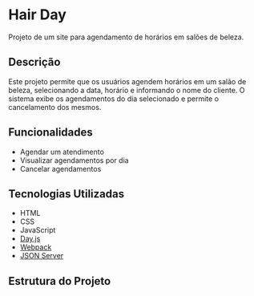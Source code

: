 <!-- @format -->

# Hair Day

Projeto de um site para agendamento de horários em salões de beleza.

## Descrição

Este projeto permite que os usuários agendem horários em um salão de beleza, selecionando a data, horário e informando o nome do cliente. O sistema exibe os agendamentos do dia selecionado e permite o cancelamento dos mesmos.

## Funcionalidades

- Agendar um atendimento
- Visualizar agendamentos por dia
- Cancelar agendamentos

## Tecnologias Utilizadas

- HTML
- CSS
- JavaScript
- [Day.js](https://day.js.org/)
- [Webpack](https://webpack.js.org/)
- [JSON Server](https://github.com/typicode/json-server)

## Estrutura do Projeto
